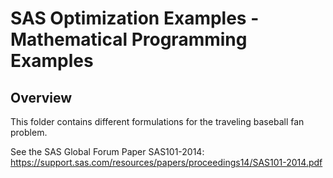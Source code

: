 # SAS Optimization Examples - Mathematical Programming Examples

## Overview

This folder contains different formulations for the traveling baseball fan problem.

See the SAS Global Forum Paper SAS101-2014: https://support.sas.com/resources/papers/proceedings14/SAS101-2014.pdf

